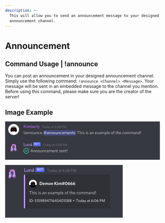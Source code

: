 ```yaml
---
description: >-
  This will allow you to send an announcement message to your designed
  announcement channel.
---
```


# Announcement

## Command Usage \| !announce

You can post an announcement in your designed announcement channel. Simply use the following command: `!announce <Channel> <Message>`. Your message will be sent in an embedded message to the channel you mention. Before using this command, please make sure you are the creator of the server!

## Image Example

![](../../.gitbook/assets/image%20%285%29.png)

![](../../.gitbook/assets/image%20%284%29.png)

